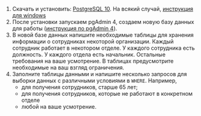 1. Скачать и установить: [PostgreSQL 10](https://www.postgresql.org/download/).
На всякий случай, [инструкция для windows](http://www.postgresqltutorial.com/install-postgresql/)
2. После установки запускаем pgAdmin 4, создаем новую 
базу данных для работы ([инструкция по pgAdmin 4](https://metanit.com/sql/postgresql/1.3.php)). 
3. В новой базе данных напишите необходимые таблицы для
хранения информации о сотрудниках некоторой организации. 
Каждый сотрудник работает в некотором отделе. У каждого
сотрудника есть должность. У каждого отдела есть начальник.
Остальные требования на ваше усмотрение. В таблицах
предусмотрите необходимые на ваш взгляд ограничения.
4. Заполните таблицы данными и напишите несколько запросов
для выборки данных с различными условиями в `WHERE`.
Например, 
    - для получения сотрудников, старше 65 лет;
    - для получения сотрудников, которые не работают в 
    конкретном отделе
    - любой на ваше усмотрение.